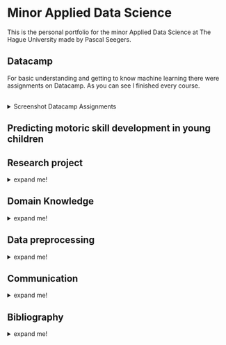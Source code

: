 # Minor Applied Data Science
This is the personal portfolio for the minor Applied Data Science at The Hague University made by Pascal Seegers.

## Datacamp
For basic understanding and getting to know machine learning there were assignments on Datacamp. As you can see I finished every course.
<br/><br/>
<details>
  <summary>Screenshot Datacamp Assignments</summary>
  <br/><br/>
  <figure>
    <!-- ![Datacamp assignments Pascal Seegers](/images/Datacamp_Screenshot.png) -->
    <img src="/images/Datacamp_Screenshot.png" alt="Datacamp assignments Pascal Seegers">
    <br/><br/>
    <figcaption><i><small>Datacamp assignments Pascal Seegers</small></i></figcaption>
  </figure>
</details>
  
## Predicting motoric skill development in young children


<h2>Research project</h2>
<details>
  <summary>
    expand me!
  </summary>


Research question
<ul>
  <li>Problem definition</li>
  <li>Research Question</li>
</ul>

Evaluation
<ul>
  <li>direction future work</li>
</ul>

Conclusions
<ul>
  <li>discuss results</li>
  <ul>
    <li>show examples</li>
  </ul>
  <li>test outcomes (statistical significance)</li>
</ul>

Planning
<ul>
  <li>Scrum</li>
  <li>Notes</li>
</ul>

</details>


<h2>Domain Knowledge</h2>
<details>
  <summary>
    expand me!
  </summary>

Subject Field
<ul>
  <li>introduction to subject field</li>
</ul>

Literature Research
<ul>
  <li>relevant research</li>
  <li>References & Bibliography</li>
</ul>

Terminology
<ul>
  <li>explain important & relevant terminology</li>
</ul>

</details>  


<h2>Data preprocessing</h2>
<details>
  <summary>
      expand me!
        
  </summary>

Data exploration
<ul>
  <li>examine data</li>
  <li>visualize data</li>
  <ul>
    <li>scatter plots</li>
    <li>missingno plots</li>
    <li>histogram plots</li>
    <li>t-SNE</li>
    
  </ul>
  <li>distributions</li>
  
  <li>outliers</li>
  <ul>
    <li>missingno</li>  
  </ul>
  
  <li>correlation</li>
  <ul>
    <li>hypothesis</li>
  </ul>
</ul>

Data cleaning
<ul>
  <li>clean in good & sufficient way</li>
  <ul>
    <li>remove features with more than 20% missing values -> too many missing values for imputation</li>
    <li>adding MQ/BMI Score and MQ category</li>
     <li>merge data</li>
  </ul>
</ul>

Data preparation
<ul>
  <li>transform data (encode etc)</li>
  <li>removing outliers</li>
  <ul>
    <li>remove mean + std</li>
    <li>remove iqr method</li>
  </ul>
  <li>imputation</li>
  <ul>
    <li>Mean</li>
    <li>Median</li>
    <li>kNN Imputation</li> 
  </ul>
</ul>

Data explanation
<ul>
  <li>describe dataset</li>
</ul>

Data visualization (exploratory)
<ul>
  <li>visualize data for supporting models</li>
</ul>
</details>


<h2>Communication</h2>
<details>
  <summary>
    expand me!
  </summary> 

Presentations
<ul>
  <li>more than two presentations</li>
</ul>
Writing paper
</details>  

    
 <h2>Bibliography</h2>  
<details>
  <summary>
    expand me!
  </summary>
## Bibliography
</details>
